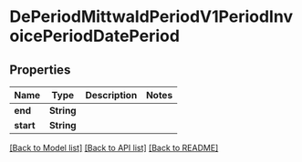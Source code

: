 # DePeriodMittwaldPeriodV1PeriodInvoicePeriodDatePeriod

## Properties

Name | Type | Description | Notes
------------ | ------------- | ------------- | -------------
**end** | **String** |  | 
**start** | **String** |  | 

[[Back to Model list]](../README.md#documentation-for-models) [[Back to API list]](../README.md#documentation-for-api-endpoints) [[Back to README]](../README.md)


